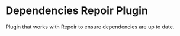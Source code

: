Dependencies Repoir Plugin
==========================

Plugin that works with Repoir to ensure dependencies are up to date.
